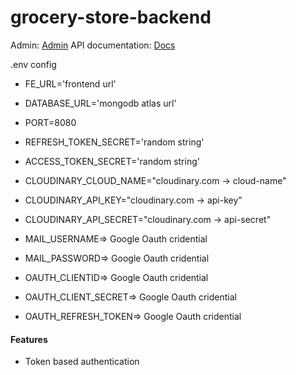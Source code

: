 # grocery-store-backend

Admin: [Admin](https://grocery-stroe-api.herokuapp.com/admin)
API documentation: [Docs](https://grocery-stroe-api.herokuapp.com/api/docs)

.env config

- FE_URL='frontend url'
- DATABASE_URL='mongodb atlas url'
- PORT=8080
- REFRESH_TOKEN_SECRET='random string'
- ACCESS_TOKEN_SECRET='random string'
- CLOUDINARY_CLOUD_NAME="cloudinary.com -> cloud-name"
- CLOUDINARY_API_KEY="cloudinary.com -> api-key"
- CLOUDINARY_API_SECRET="cloudinary.com -> api-secret"

- MAIL_USERNAME=> Google Oauth cridential
- MAIL_PASSWORD=> Google Oauth cridential
- OAUTH_CLIENTID=> Google Oauth cridential
- OAUTH_CLIENT_SECRET=> Google Oauth cridential
- OAUTH_REFRESH_TOKEN=> Google Oauth cridential

#### Features

- Token based authentication
